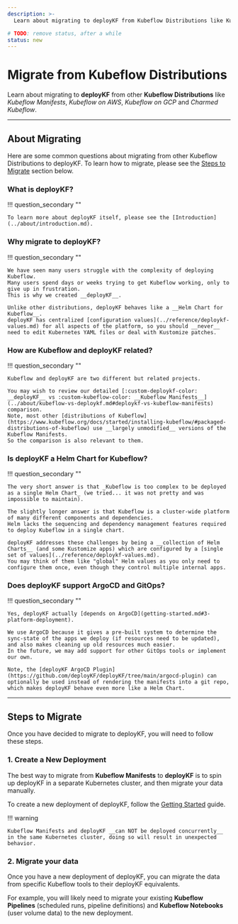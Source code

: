 ```yaml
---
description: >-
  Learn about migrating to deployKF from Kubeflow Distributions like Kubeflow Manifests, Kubeflow on AWS, Kubeflow on GCP, and Charmed Kubeflow.

# TODO: remove status, after a while
status: new
---
```


# Migrate from Kubeflow Distributions

Learn about migrating to __deployKF__ from other __Kubeflow Distributions__ like _Kubeflow Manifests_, _Kubeflow on AWS_, _Kubeflow on GCP_ and _Charmed Kubeflow_.

---

## About Migrating

Here are some common questions about migrating from other Kubeflow Distributions to deployKF.
To learn how to migrate, please see the [Steps to Migrate](#steps-to-migrate) section below.

### __What is deployKF?__

!!! question_secondary ""

    To learn more about deployKF itself, please see the [Introduction](../about/introduction.md).

### __Why migrate to deployKF?__

!!! question_secondary ""

    We have seen many users struggle with the complexity of deploying Kubeflow.
    Many users spend days or weeks trying to get Kubeflow working, only to give up in frustration.
    This is why we created __deployKF__.
    
    Unlike other distributions, deployKF behaves like a __Helm Chart for Kubeflow__.
    deployKF has centralized [configuration values](../reference/deploykf-values.md) for all aspects of the platform, so you should __never__ need to edit Kubernetes YAML files or deal with Kustomize patches.
    
### __How are Kubeflow and deployKF related?__

!!! question_secondary ""

    Kubeflow and deployKF are two different but related projects.

    You may wish to review our detailed [:custom-deploykf-color: __deployKF__ vs :custom-kubeflow-color: __Kubeflow Manifests__](../about/kubeflow-vs-deploykf.md#deploykf-vs-kubeflow-manifests) comparison.
    Note, most other [distributions of Kubeflow](https://www.kubeflow.org/docs/started/installing-kubeflow/#packaged-distributions-of-kubeflow) use __largely unmodified__ versions of the Kubeflow Manifests. 
    So the comparison is also relevant to them.

### __Is deployKF a Helm Chart for Kubeflow?__

!!! question_secondary ""

    The very short answer is that _Kubeflow is too complex to be deployed as a single Helm Chart_ (we tried... it was not pretty and was impossible to maintain).
    
    The slightly longer answer is that Kubeflow is a cluster-wide platform of many different components and dependencies.
    Helm lacks the sequencing and dependency management features required to deploy Kubeflow in a single chart.
    
    deployKF addresses these challenges by being a __collection of Helm Charts__ (and some Kustomize apps) which are configured by a [single set of values](../reference/deploykf-values.md).
    You may think of them like "global" Helm values as you only need to configure them once, even though they control multiple internal apps.
    
### __Does deployKF support ArgoCD and GitOps?__

!!! question_secondary ""

    Yes, deployKF actually [depends on ArgoCD](getting-started.md#3-platform-deployment).

    We use ArgoCD because it gives a pre-built system to determine the sync-state of the apps we deploy (if resources need to be updated), and also makes cleaning up old resources much easier.
    In the future, we may add support for other GitOps tools or implement our own.
    
    Note, the [deployKF ArgoCD Plugin](https://github.com/deployKF/deployKF/tree/main/argocd-plugin) can optionally be used instead of rendering the manifests into a git repo, which makes deployKF behave even more like a Helm Chart.

---

## Steps to Migrate

Once you have decided to migrate to deployKF, you will need to follow these steps.

### 1. Create a New Deployment

The best way to migrate from __Kubeflow Manifests__ to __deployKF__ is to spin up deployKF in a separate Kubernetes cluster, and then migrate your data manually.

To create a new deployment of deployKF, follow the [Getting Started](getting-started.md) guide.

!!! warning
    
    Kubeflow Manifests and deployKF __can NOT be deployed concurrently__ in the same Kubernetes cluster, doing so will result in unexpected behavior.

### 2. Migrate your data

Once you have a new deployment of deployKF, you can migrate the data from specific Kubeflow tools to their deployKF equivalents.

For example, you will likely need to migrate your existing __Kubeflow Pipelines__ (scheduled runs, pipeline definitions) and __Kubeflow Notebooks__ (user volume data) to the new deployment.
